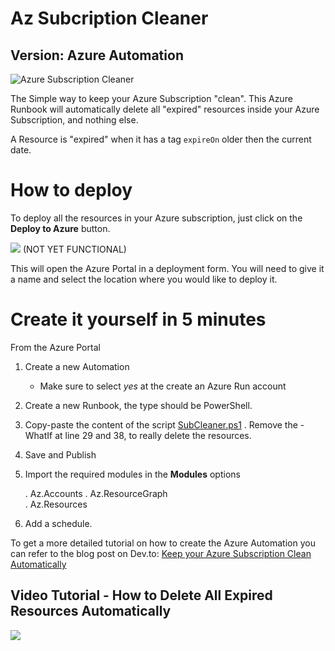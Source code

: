# Az Subcription Cleaner

## Version: Azure Automation

![Azure Subscription Cleaner](https://github.com/FBoucher/AzSubcriptionCleaner/blob/master/medias/AzSubscriptionCleaner.png?raw=true)

The Simple way to keep your Azure Subscription "clean". This Azure Runbook will automatically delete all "expired" resources inside your Azure Subscription, and nothing else.

A Resource is "expired" when it has a tag `expireOn` older then the current date.

# How to deploy

To deploy all the resources in your Azure subscription, just click on the **Deploy to Azure** button.

<a href="https://portal.azure.com/#create/Microsoft.Template/uri/https%3A%2F%2Fraw.githubusercontent.com%2FFBoucher%2FAzSubcriptionCleaner%2Fmaster%2Fdeployment%2FdeployFuncAzure.json?WT.mc_id=azsubcleaner-github-frbouche" target="_blank"><img src="https://azuredeploy.net/deploybutton.png"/></a> (NOT YET FUNCTIONAL)

This will open the Azure Portal in a deployment form. You will need to give it a name and select the location where you would like to deploy it. 

# Create it yourself in 5 minutes

From the Azure Portal

1. Create a new Automation
    - Make sure to select *yes* at the create an Azure Run account
1. Create a new Runbook, the type should be PowerShell.
1. Copy-paste the content of the script [SubCleaner.ps1](SubCleaner.ps1)
    . Remove the -WhatIf at line 29 and 38, to really delete the resources. 
1. Save and Publish
1. Import the required modules in the **Modules** options

    . Az.Accounts
    . Az.ResourceGraph  
    . Az.Resources

1. Add a schedule.

To get a more detailed tutorial on how to create the Azure Automation you can refer to the blog post on Dev.to: [Keep your Azure Subscription Clean Automatically](https://dev.to/azure/keep-your-azure-subscription-clean-automatically-mmi)

## Video Tutorial - How to Delete All Expired Resources Automatically

<a href="https://www.youtube.com/watch?v=7WomkaZWh5w" target="blank"><img src="https://thepracticaldev.s3.amazonaws.com/i/fw03128nwdr5qc4yfwkm.png"/></a>

